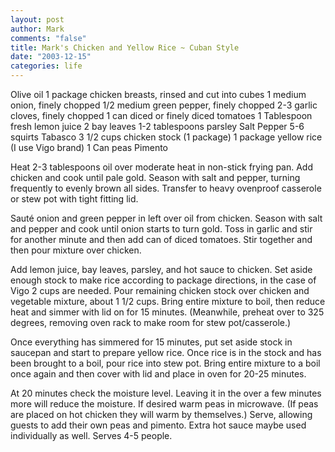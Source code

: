```yaml
--- 
layout: post
author: Mark
comments: "false"
title: Mark's Chicken and Yellow Rice ~ Cuban Style
date: "2003-12-15"
categories: life
---
```

Olive oil
1 package chicken breasts, rinsed and cut into cubes
1 medium onion, finely chopped
1/2 medium green pepper, finely chopped
2-3 garlic cloves, finely chopped
1 can diced or finely diced tomatoes
1 Tablespoon fresh lemon juice
2 bay leaves
1-2 tablespoons parsley
Salt
Pepper
5-6 squirts Tabasco
3 1/2 cups chicken stock (1 package)
1 package yellow rice (I use Vigo brand)
1 Can peas
Pimento

Heat 2-3 tablespoons oil over moderate heat in non-stick frying pan. Add chicken and cook until pale gold. Season with salt and pepper, turning frequently to evenly brown all sides. Transfer to heavy ovenproof casserole or stew pot with tight fitting lid.

Sauté onion and green pepper in left over oil from chicken. Season with salt and pepper and cook until onion starts to turn gold. Toss in garlic and stir for another minute and then add can of diced tomatoes. Stir together and then pour mixture over chicken.

Add lemon juice, bay leaves, parsley, and hot sauce to chicken. Set aside enough stock to make rice according to package directions, in the case of Vigo 2 cups are needed. Pour remaining chicken stock over chicken and vegetable mixture, about 1 1/2 cups. Bring entire mixture to boil, then reduce heat and simmer with lid on for 15 minutes. (Meanwhile, preheat over to 325 degrees, removing oven rack to make room for stew pot/casserole.)

Once everything has simmered for 15 minutes, put set aside stock in saucepan and start to prepare yellow rice. Once rice is in the stock and has been brought to a boil, pour rice into stew pot. Bring entire mixture to a boil once again and then cover with lid and place in oven for 20-25 minutes.

At 20 minutes check the moisture level. Leaving it in the over a few minutes more will reduce the moisture. If desired warm peas in microwave. (If peas are placed on hot chicken they will warm by themselves.) Serve, allowing guests to add their own peas and pimento. Extra hot sauce maybe used individually as well. Serves 4-5 people.
